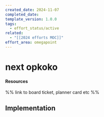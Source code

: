 ```yaml
---
created_date: 2024-11-07
completed_date: 
template_version: 1.0.0
tags:
  - effort_status/active
related:
  - "[[2024 efforts MOC]]"
effort_area: omegapoint
---
```


# next opkoko

#### Resources
%% link to board ticket, planner card etc %%


## Implementation
